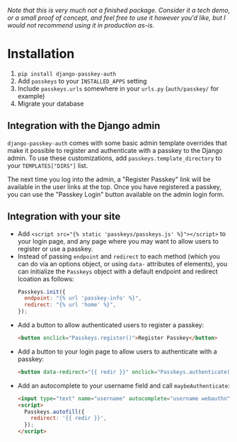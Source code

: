 _Note that this is very much not a finished package. Consider it a tech demo, or a small proof of concept, and feel free to use it however you'd like, but I would not recommend using it in production as-is._

# Installation

1. `pip install django-passkey-auth`
2. Add `passkeys` to your `INSTALLED_APPS` setting
3. Include `passkeys.urls` somewhere in your `urls.py` (`auth/passkey/` for example)
4. Migrate your database


## Integration with the Django admin

`django-passkey-auth` comes with some basic admin template overrides that make it possible to register and authenticate with a passkey to the Django admin. To use these customizations, add `passkeys.template_directory` to your `TEMPLATES["DIRS"]` list.

The next time you log into the admin, a "Register Passkey" link will be available in the user links at the top. Once you have registered a passkey, you can use the "Passkey Login" button available on the admin login form.


## Integration with your site

* Add `<script src="{% static 'passkeys/passkeys.js' %}"></script>` to your login page, and any page where you may want to allow users to register or use a passkey.
* Instead of passing `endpoint` and `redirect` to each method (which you can do via an options object, or using `data-` attributes of elements), you can initialize the `Passkeys` object with a default endpoint and redirect lcoation as follows:
    ```javascript
    Passkeys.init({
      endpoint: "{% url 'passkey-info' %}",
      redirect: "{% url 'home' %}",
    });
    ```
* Add a button to allow authenticated users to register a passkey:
    ```html
    <button onclick="Passkeys.register()">Register Passkey</button>
    ```
* Add a button to your login page to allow users to authenticate with a passkey:
    ```html
    <button data-redirect="{{ redir }}" onclick="Passkeys.authenticate()">Passkey Login</button>
    ```
* Add an autocomplete to your username field and call `maybeAuthenticate`:
    ```html
    <input type="text" name="username" autocomplete="username webauthn" autofocus />
    <script>
      Passkeys.autofill({
        redirect: '{{ redir }}',
      });
    </script>
    ```
